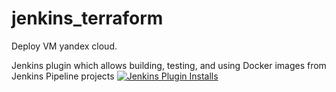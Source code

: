 # jenkins_terraform
Deploy VM yandex cloud.

Jenkins plugin which allows building, testing, and using Docker images from Jenkins Pipeline projects
[![Jenkins Plugin Installs](https://img.shields.io/jenkins/plugin/i/docker-workflow.svg?color=blue)](https://plugins.jenkins.io/docker-workflow)
